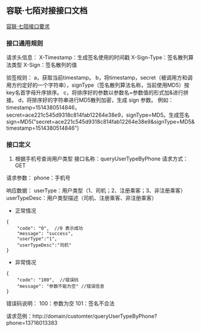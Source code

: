 ## 容联·七陌对接接口文档
[容联·七陌接口要求](https://developer.7moor.com/ivr/)

### 接口通用规则
请求头信息：
X-Timestamp：生成签名使用的时间戳
X-Sign-Type：签名散列算法类型
X-Sign：签名散列的值

验签规则：
a，获取当前timestamp。
b，将timestamp，secret（被调用方和调用方约定好的一个字符串），signType（签名散列算法名称，当前使用MD5）按key名首字母升序排序。
c，将排序好的参数以参数名=参数值的形式加&进行拼接。
d，将排序好的字符串进行MD5散列加密，生成 sign 参数。
例如：timestamp=1514380514846，secret=ace221c545d9318c814fab12264e38e9，signType=MD5。生成签名sign=MD5("secret=ace221c545d9318c814fab12264e38e9&signType=MD5&timestamp=1514380514846")

### 接口定义

1. 根据手机号查询用户类型
接口名称：queryUserTypeByPhone
请求方式：GET

请求参数：
phone：手机号

响应数据：
userType：用户类型（1、司机；2、注册乘客；3、非注册乘客）
userTypeDesc：用户类型描述（司机、注册乘客、非注册乘客）

- 正常情况
```
{
	"code": "0",  //0 表示成功
	"message": "success",
	"userType":"1",
	"userTypeDesc":"司机"
}
```
- 异常情况
```
{
	"code": "100",  //错误码
	"message": "参数不能为空" //错误信息
}
```

错误码说明：
100：参数为空
101：签名不合法

请求范例：http://domain/customter/queryUserTypeByPhone?phone=13716013383

